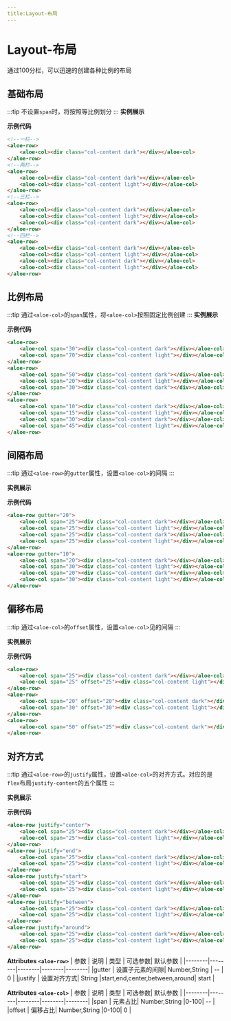 ```yaml
---
title:Layout-布局
---
```

# Layout-布局
通过100分栏，可以迅速的创建各种比例的布局

## 基础布局
:::tip
不设置`span`时，将按照等比例划分
:::
**实例展示**

<ClientOnly>
<BasicLayoutDemos></BasicLayoutDemos>
</ClientOnly>

**示例代码**

```html
<!--一栏-->
<aloe-row>
    <aloe-col><div class="col-content dark"></div></aloe-col>
</aloe-row>
<!--两栏-->
<aloe-row>
    <aloe-col><div class="col-content dark"></div></aloe-col>
    <aloe-col><div class="col-content light"></div></aloe-col>
</aloe-row>
<!--三栏-->
<aloe-row>
    <aloe-col><div class="col-content dark"></div></aloe-col>
    <aloe-col><div class="col-content light"></div></aloe-col>
    <aloe-col><div class="col-content dark"></div></aloe-col>
</aloe-row>
<!--四栏-->
<aloe-row>
    <aloe-col><div class="col-content dark"></div></aloe-col>
    <aloe-col><div class="col-content light"></div></aloe-col>
    <aloe-col><div class="col-content dark"></div></aloe-col>
    <aloe-col><div class="col-content light"></div></aloe-col>
</aloe-row>
```

## 比例布局
:::tip
通过`<aloe-col>`的`span`属性，将`<aloe-col>`按照固定比例创建
:::
**实例展示**

<ClientOnly>
<ScaleLayoutDemos></ScaleLayoutDemos>
</ClientOnly>

**示例代码**
```html
<aloe-row>
    <aloe-col span="30"><div class="col-content dark"></div></aloe-col>
    <aloe-col span="70"><div class="col-content light"></div></aloe-col>
</aloe-row>
<aloe-row>
    <aloe-col span="50"><div class="col-content dark"></div></aloe-col>
    <aloe-col span="20"><div class="col-content light"></div></aloe-col>
    <aloe-col span="30"><div class="col-content dark"></div></aloe-col>
</aloe-row>
<aloe-row>
    <aloe-col span="10"><div class="col-content dark"></div></aloe-col>
    <aloe-col span="15"><div class="col-content light"></div></aloe-col>
    <aloe-col span="30"><div class="col-content dark"></div></aloe-col>
    <aloe-col span="45"><div class="col-content light"></div></aloe-col>
</aloe-row>
```

## 间隔布局
:::tip
通过`<aloe-row>`的`gutter`属性，设置`<aloe-col>`的间隔
:::

**实例展示**

<ClientOnly>
<GutterLayoutDemos></GutterLayoutDemos>
</ClientOnly>

**示例代码**

```html
<aloe-row gutter="20">
    <aloe-col span="25"><div class="col-content dark"></div></aloe-col>
    <aloe-col span="25"><div class="col-content light"></div></aloe-col>
    <aloe-col span="25"><div class="col-content dark"></div></aloe-col>
    <aloe-col span="25"><div class="col-content light"></div></aloe-col>
</aloe-row>
<aloe-row gutter="10">
    <aloe-col span="20"><div class="col-content dark"></div></aloe-col>
    <aloe-col span="30"><div class="col-content light"></div></aloe-col>
    <aloe-col span="20"><div class="col-content dark"></div></aloe-col>
    <aloe-col span="30"><div class="col-content light"></div></aloe-col>
</aloe-row>

```

## 偏移布局
:::tip
通过`<aloe-col>`的`offset`属性，设置`<aloe-col>`见的间隔
:::

**实例展示**

<ClientOnly>
<OffsetLayoutDemos></OffsetLayoutDemos>
</ClientOnly>

**示例代码**

```html
<aloe-row>
    <aloe-col span="25"><div class="col-content dark"></div></aloe-col>
    <aloe-col span="25" offset="25"><div class="col-content light"></div></aloe-col>
</aloe-row>
<aloe-row>
    <aloe-col span="20" offset="20"><div class="col-content dark"></div></aloe-col>
    <aloe-col span="30" offset="30"><div class="col-content light"></div></aloe-col>
</aloe-row>
<aloe-row>
    <aloe-col span="50" offset="25"><div class="col-content dark"></div></aloe-col>
</aloe-row>
```

## 对齐方式
:::tip
通过`<aloe-row>`的`justify`属性，设置`<aloe-col>`的对齐方式。对应的是`flex`布局`justify-content`的五个属性
:::

**实例展示**

<ClientOnly>
<FlexLayoutDemos></FlexLayoutDemos>
</ClientOnly>

**示例代码**

```html
<aloe-row justify="center">
    <aloe-col span="25"><div class="col-content dark"></div></aloe-col>
    <aloe-col span="25"><div class="col-content light"></div></aloe-col>
</aloe-row>
<aloe-row justify="end">
    <aloe-col span="25"><div class="col-content dark"></div></aloe-col>
    <aloe-col span="25"><div class="col-content light"></div></aloe-col>
</aloe-row>
<aloe-row justify="start">
    <aloe-col span="25"><div class="col-content dark"></div></aloe-col>
    <aloe-col span="25"><div class="col-content light"></div></aloe-col>
</aloe-row>
<aloe-row justify="between">
    <aloe-col span="25"><div class="col-content dark"></div></aloe-col>
    <aloe-col span="25"><div class="col-content light"></div></aloe-col>
</aloe-row>
<aloe-row justify="around">
    <aloe-col span="25"><div class="col-content dark"></div></aloe-col>
    <aloe-col span="25"><div class="col-content light"></div></aloe-col>
</aloe-row>
```

**Attributes `<aloe-row>`**
|  参数   | 说明   | 类型   | 可选参数| 默认参数 |
|--------|--------|--------|--------|--------|
|gutter  | 设置子元素的间隙| Number,String |    --    |   0   |
|justify | 设置对齐方式| String |start,end,center,between,around|   start   |

**Attributes `<aloe-col>`**
|  参数   | 说明   | 类型   | 可选参数| 默认参数 |
|--------|--------|--------|--------|--------|
|span  | 元素占比| Number,String |0-100|   --   |
|offset | 偏移占比| Number,String |0-100|   0   |

